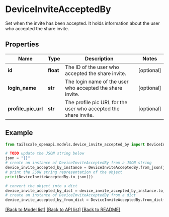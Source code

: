 # DeviceInviteAcceptedBy

Set when the invite has been accepted. It holds information about the user who accepted the share invite. 

## Properties

Name | Type | Description | Notes
------------ | ------------- | ------------- | -------------
**id** | **float** | The ID of the user who accepted the share invite.  | [optional] 
**login_name** | **str** | The login name of the user who accepted the share invite.  | [optional] 
**profile_pic_url** | **str** | The profile pic URL for the user who accepted the share invite.  | [optional] 

## Example

```python
from tailscale_openapi.models.device_invite_accepted_by import DeviceInviteAcceptedBy

# TODO update the JSON string below
json = "{}"
# create an instance of DeviceInviteAcceptedBy from a JSON string
device_invite_accepted_by_instance = DeviceInviteAcceptedBy.from_json(json)
# print the JSON string representation of the object
print(DeviceInviteAcceptedBy.to_json())

# convert the object into a dict
device_invite_accepted_by_dict = device_invite_accepted_by_instance.to_dict()
# create an instance of DeviceInviteAcceptedBy from a dict
device_invite_accepted_by_from_dict = DeviceInviteAcceptedBy.from_dict(device_invite_accepted_by_dict)
```
[[Back to Model list]](../README.md#documentation-for-models) [[Back to API list]](../README.md#documentation-for-api-endpoints) [[Back to README]](../README.md)


